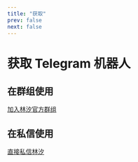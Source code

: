 ```yaml
---
title: "获取"
prev: false
next: false
---
```


# 获取 Telegram 机器人

## 在群组使用
[加入林汐官方群组](https://t.me/SoraBot_Official)

## 在私信使用
[直接私信林汐](https://t.me/AursoraBot)
